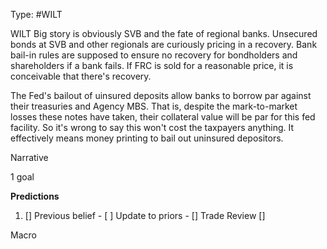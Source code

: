 Type: #WILT 

WILT
Big story is obviously SVB and the fate of regional banks. Unsecured bonds at SVB and other regionals are curiously pricing in a recovery. Bank bail-in rules are supposed to ensure no recovery for bondholders and shareholders if a bank fails. If FRC is sold for a reasonable price, it is conceivable that there's recovery. 

The Fed's bailout of uinsured deposits allow banks to borrow par against their treasuries and Agency MBS. That is, despite the mark-to-market losses these notes have taken, their collateral value will be par for this fed facility. So it's wrong to say this won't cost the taxpayers anything. It effectively means money printing to bail out uninsured depositors. 

Narrative

1 goal


**Predictions**

1) []
Previous belief - 
[ ]
Update to priors - 
[]
Trade Review
[]





Macro
